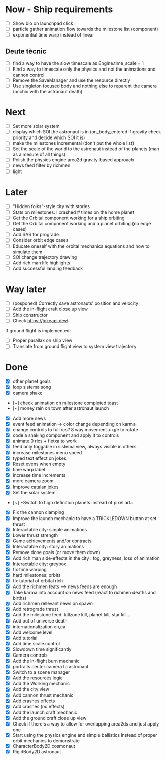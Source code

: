 # Now - Ship requirements

- [ ] Show bio on launchpad click
- [ ] particle gather animation flow towards the milestone list (component)
- [ ] exponential time warp instead of linear

## Deute tècnic

- [ ] find a way to have the slow timescale as Engine.time_scale = 1
- [ ] Find a way to timescale only the physics and not the animations and cannon control
- [ ] Remove the SaveManager and use the resource directly
- [ ] Use singleton focused body and nothing else to reparent the camera (occhio with the astronaut death)

# Next

- [ ] Set more solar system
- [ ] display which SOI the astronaut is in (on_body_entered if gravity check priority and decide which SOI it is)
- [ ] make the milestones incremental (don't put the whole list)
- [ ] Set the scale of the world to the astronaut instead of the planets (man as a mesure of all things)
- [ ] Polish the physics engine area2d gravity-based approach
- [ ] news feed filter by richmen
- [ ] light

# Later

- [ ] "Hidden folks"-style city with stories 
- [ ] Stats on milestones:  I crashed # times on the home planet
- [ ] Get the Orbital component working for a ship orbiting
- [ ] Get the Orbital component working and a planet orbiting (no edge cases)
- [ ] Add SAS for prograde
- [ ] Consider orbit edge cases
- [ ] Educate oneself with the orbital mechanics equations and how to simulate them
- [ ] SOI change trajectory drawing
- [ ] Add rich man life highlights
- [ ] Add successful landing feedback

# Way later

- [ ] (posponed) Correctly save astronauts' position and velocity
- [ ] Add the in-flight craft close up view
- [ ] Ship constructor
- [ ] Check https://jokeapi.dev/

If ground flight is implemented:

- [ ] Proper parallax on ship view
- [ ] Translate from ground flight view to system view trajectory

# Done

- [x] other planet goals
- [x] loop sistema song
- [x] camera shake
- [~] check animation on milestone completed toast
- [~] money rain on town after astronaut launch
- [x] Add more news
- [x] event feed animation -> color change depending on karma
- [x] change controls to full rcs? 8 way movement + q/e to rotate
- [x] code a shaking component and apply it to controls
- [x] animate 0 rics + fletxa to work
- [x] feed only toggable in sistema view, always visible in others
- [x] increase milestones menu speed
- [x] typed text effect on jokes
- [x] Reset evens when empty
- [x] time warp label
- [x] increase time increments
- [x] more camera zoom
- [x] Improve catalan jokes
- [x] Set the solar system
- [~] ~Switch to high definition planets instead of pixel art~
- [x] Fix the cannon clamping
- [x] Improve the launch mechanic to have a TRICKLEDOWN button at set thrust
- [x] Interactable city: simple animations
- [x] Lower thrust strength
- [x] Game achievements and/or contracts
- [x] Interactable city: story animations
- [x] Remove done goals (or move them down)
- [x] Add rich man side-effects in the city : fog, greyness, loss of animation
- [x] Interactable city: greybox
- [x] fix time warping
- [x] hard milestones: orbits
- [x] fix tutorial of orbital rich
- [x] Add the richmen feats --> news feeds are enough
- [x] Take karma into account on news feed (react to richmen deaths and births)
- [x] Add richmen rellevant news on spawn
- [x] Add retrograde thrust
- [x] Add the milestone feed: killzone kill, planet kill, star kill...
- [x] Add out of universe death
- [x] internationalization en,ca
- [x] Add welcome level
- [x] Add tutorial
- [x] Add time scale control
- [x] Slowdown time significantly
- [x] Camera controls
- [x] Add the in-flight burn mechanic
- [x] portraits center camera to astronaut
- [x] Switch to a scene manager
- [x] Add the resources logic
- [x] Add the Working mechanic
- [x] Add the city view
- [x] Add cannon thrust mechanic
- [x] Add crashes effects
- [x] Add crashes (no effects)
- [x] Add the launch craft mechanic
- [x] Add the ground craft close up view
- [x] Check if there's a way to allow for overlapping area2ds and just apply one
- [x] Start using the physics engine and simple ballistics instead of proper orbit mechanics to demonstrate
- [x] CharacterBody2D cosmonaut
- [x] RigidBody2D astronaut
